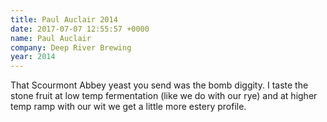 ```yaml
---
title: Paul Auclair 2014
date: 2017-07-07 12:55:57 +0000
name: Paul Auclair
company: Deep River Brewing
year: 2014
---
```



That Scourmont Abbey yeast you send was the bomb diggity. I taste the stone fruit at low temp fermentation (like we do with our rye) and at higher temp ramp with our wit we get a little more estery profile.